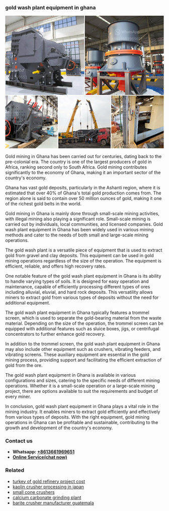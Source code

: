 <h3>gold wash plant equipment in ghana</h3><img src='1706755794.jpg' alt=''><p>Gold mining in Ghana has been carried out for centuries, dating back to the pre-colonial era. The country is one of the largest producers of gold in Africa, ranking second only to South Africa. Gold mining contributes significantly to the economy of Ghana, making it an important sector of the country's economy.</p><p>Ghana has vast gold deposits, particularly in the Ashanti region, where it is estimated that over 40% of Ghana's total gold production comes from. The region alone is said to contain over 50 million ounces of gold, making it one of the richest gold belts in the world.</p><p>Gold mining in Ghana is mainly done through small-scale mining activities, with illegal mining also playing a significant role. Small-scale mining is carried out by individuals, local communities, and licensed companies. Gold wash plant equipment in Ghana has been widely used in various mining methods and cater to the needs of both small and large-scale mining operations.</p><p>The gold wash plant is a versatile piece of equipment that is used to extract gold from gravel and clay deposits. This equipment can be used in gold mining operations regardless of the size of the operation. The equipment is efficient, reliable, and offers high recovery rates.</p><p>One notable feature of the gold wash plant equipment in Ghana is its ability to handle varying types of soils. It is designed for easy operation and maintenance, capable of efficiently processing different types of ores including alluvial, eluvial, and hard rock deposits. This versatility allows miners to extract gold from various types of deposits without the need for additional equipment.</p><p>The gold wash plant equipment in Ghana typically features a trommel screen, which is used to separate the gold-bearing material from the waste material. Depending on the size of the operation, the trommel screen can be equipped with additional features such as sluice boxes, jigs, or centrifugal concentrators to further enhance gold recovery.</p><p>In addition to the trommel screen, the gold wash plant equipment in Ghana may also include other equipment such as crushers, vibrating feeders, and vibrating screens. These auxiliary equipment are essential in the gold mining process, providing support and facilitating the efficient extraction of gold from the ore.</p><p>The gold wash plant equipment in Ghana is available in various configurations and sizes, catering to the specific needs of different mining operations. Whether it is a small-scale operation or a large-scale mining project, there are options available to suit the requirements and budget of every miner.</p><p>In conclusion, gold wash plant equipment in Ghana plays a vital role in the mining industry. It enables miners to extract gold efficiently and effectively from various types of deposits. With the right equipment, gold mining operations in Ghana can be profitable and sustainable, contributing to the growth and development of the country's economy.</p><h3>Contact us</h3><ul><li><strong>Whatsapp:&nbsp;<a href="https://wa.me/8613661969651">+8613661969651</a></strong></li><li><a href="https://swt.shibang-china.com/?git&amp;zhl&amp;gold wash plant equipment in ghana"><strong>Online Service(chat now)</strong></a></li></ul><h3>Related</h3><ul><li><a href='turkey of gold refinery project cost.md'>turkey of gold refinery project cost</a></li><li><a href='kaolin crusher processing in japan.md'>kaolin crusher processing in japan</a></li><li><a href='small cone crushers.md'>small cone crushers</a></li><li><a href='calcium carbonate grinding plant.md'>calcium carbonate grinding plant</a></li><li><a href='barite crusher manufacturer guatemala.md'>barite crusher manufacturer guatemala</a></li></ul>
